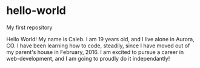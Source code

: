 # hello-world
My first repository

Hello World!
  My name is Caleb. I am 19 years old, and I live alone in Aurora, CO. I have been learning how to code, steadily, since I have moved out of my parent's house in February, 2016. I am excited to pursue a career in web-development, and I am going to proudly do it independantly!
